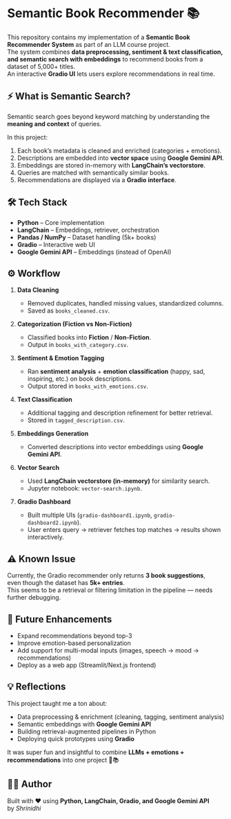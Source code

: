 # Semantic Book Recommender 📚 

This repository contains my implementation of a **Semantic Book Recommender System** as part of an LLM course project.  
The system combines **data preprocessing, sentiment & text classification, and semantic search with embeddings** to recommend books from a dataset of 5,000+ titles.  
An interactive **Gradio UI** lets users explore recommendations in real time.  

## ⚡ What is Semantic Search?  

Semantic search goes beyond keyword matching by understanding the **meaning and context** of queries.  

In this project:  
1. Each book’s metadata is cleaned and enriched (categories + emotions).  
2. Descriptions are embedded into **vector space** using **Google Gemini API**.  
3. Embeddings are stored in-memory with **LangChain’s vectorstore**.  
4. Queries are matched with semantically similar books.  
5. Recommendations are displayed via a **Gradio interface**.  

## 🛠️ Tech Stack  

- **Python** – Core implementation  
- **LangChain** – Embeddings, retriever, orchestration  
- **Pandas / NumPy** – Dataset handling (5k+ books)  
- **Gradio** – Interactive web UI  
- **Google Gemini API** – Embeddings (instead of OpenAI)  

## ⚙️ Workflow  

1. **Data Cleaning**  
   - Removed duplicates, handled missing values, standardized columns.  
   - Saved as `books_cleaned.csv`.  

2. **Categorization (Fiction vs Non-Fiction)**  
   - Classified books into **Fiction** / **Non-Fiction**.  
   - Output in `books_with_category.csv`.  

3. **Sentiment & Emotion Tagging**  
   - Ran **sentiment analysis** + **emotion classification** (happy, sad, inspiring, etc.) on book descriptions.  
   - Output stored in `books_with_emotions.csv`.  

4. **Text Classification**  
   - Additional tagging and description refinement for better retrieval.  
   - Stored in `tagged_description.csv`.  

5. **Embeddings Generation**  
   - Converted descriptions into vector embeddings using **Google Gemini API**.  

6. **Vector Search**  
   - Used **LangChain vectorstore (in-memory)** for similarity search.  
   - Jupyter notebook: `vector-search.ipynb`.  

7. **Gradio Dashboard**  
   - Built multiple UIs (`gradio-dashboard1.ipynb`, `gradio-dashboard2.ipynb`).  
   - User enters query → retriever fetches top matches → results shown interactively.  

## ⚠️ Known Issue  
Currently, the Gradio recommender only returns **3 book suggestions**,  
even though the dataset has **5k+ entries**.  
This seems to be a retrieval or filtering limitation in the pipeline — needs further debugging.  

## 🔮 Future Enhancements  
- Expand recommendations beyond top-3  
- Improve emotion-based personalization  
- Add support for multi-modal inputs (images, speech → mood → recommendations)  
- Deploy as a web app (Streamlit/Next.js frontend)  

## 💡 Reflections  
This project taught me a ton about:  
- Data preprocessing & enrichment (cleaning, tagging, sentiment analysis)  
- Semantic embeddings with **Google Gemini API**  
- Building retrieval-augmented pipelines in Python  
- Deploying quick prototypes using **Gradio**  

It was super fun and insightful to combine **LLMs + emotions + recommendations** into one project 🚀📚  

## 👨‍💻 Author  
Built with ❤️ using **Python, LangChain, Gradio, and Google Gemini API**  
by *Shrinidhi*  



